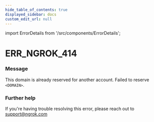 ```yaml
---
hide_table_of_contents: true
displayed_sidebar: docs
custom_edit_url: null
---
```


import ErrorDetails from '/src/components/ErrorDetails';

# ERR_NGROK_414

### Message
This domain is already reserved for another account. Failed to reserve `<DOMAIN>`.

### Further help
If you're having trouble resolving this error, please reach out to [support@ngrok.com](mailto:support@ngrok.com?subject=Help%20with%20ERR_NGROK_414)

<ErrorDetails error='err_ngrok_414' />
